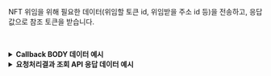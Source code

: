 NFT 위임을 위해 필요한 데이터(위임할 토큰 id, 위임받을 주소 id 등)을 전송하고, 응답값으로 참조 토큰을 받습니다.

<p><br/></p>

<details>
  <summary><b>Callback BODY 데이터 예시</b></summary>

```json
{
  "request_id": "ac7f1ec3-ae32-4cfd-9767-d10495f1ce9a"
  "status": "COMPLETE",
  "results": {
    "transaction_hash": "0xf174631f476cfb63f49f945c70e8d1db0fce39e009fe226f41b3bbdf172a5cd5",
    "transaction_gas_used": 118012,
    "transaction_fee": "0.239949336000000000",
    "requested_at": "2024-07-16T23:31:29+09:00",
    "finished_at": "2024-07-17T08:31:32+09:00"
  }
}
```

</details>

<details>
  <summary><b>요청처리결과 조회 API 응답 데이터 예시</b></summary>

```json
{
  "code": "20000",
  "message": "SUCCESS",
  "request_id": "ac7f1ec3-ae32-4cfd-9767-d10495f1ce9a",
  "status": "COMPLETE",
  "results": {
    "transaction_hash": "0xf174631f476cfb63f49f945c70e8d1db0fce39e009fe226f41b3bbdf172a5cd5",
    "transaction_gas_used": 118012,
    "transaction_fee": "0.239949336000000000",
    "requested_at": "2024-07-16T23:31:29+09:00",
    "finished_at": "2024-07-17T08:31:33+09:00"
  }
}
```

</details>
